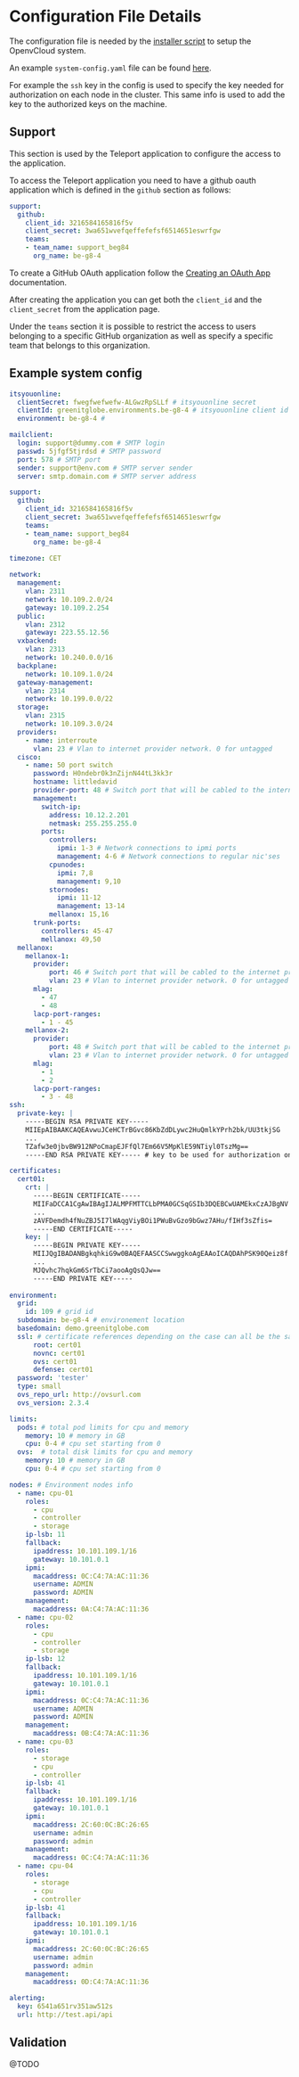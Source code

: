 # Configuration File Details

The configuration file is needed by the [installer script](Installer-script.md) to setup the OpenvCloud system.

An example `system-config.yaml` file can be found [here](#example).

For example the `ssh` key in the config is used to specify the key needed for authorization on each node in the cluster. This same info is used to add the key to the authorized keys on the machine.

## Support

This section is used by the Teleport application to configure the access to the application.

To access the Teleport application you need to have a github oauth application which is defined in the `github` section as follows:

```yaml
support:
  github:
    client_id: 3216584165816f5v
    client_secret: 3wa651wvefqeffefefsf6514651eswrfgw
    teams:
    - team_name: support_beg84
      org_name: be-g8-4
```

To create a GitHub OAuth application follow the [Creating an OAuth App](https://developer.github.com/apps/building-oauth-apps/creating-an-oauth-app/) documentation.

After creating the application you can get both the `client_id` and the `client_secret` from the application page.

Under the `teams` section it is possible to restrict the access to users belonging to a specific GitHub organization as well as specify a specific team that belongs to this organization.

<a id="example"></a>
## Example system config

```yaml
itsyouonline:
  clientSecret: fwegfwefwefw-ALGwzRpSLLf # itsyouonline secret
  clientId: greenitglobe.environments.be-g8-4 # itsyouonline client id
  environment: be-g8-4 #

mailclient:
  login: support@dummy.com # SMTP login
  passwd: 5jfgf5tjrdsd # SMTP password
  port: 578 # SMTP port
  sender: support@env.com # SMTP server sender
  server: smtp.domain.com # SMTP server address

support:
  github:
    client_id: 3216584165816f5v
    client_secret: 3wa651wvefqeffefefsf6514651eswrfgw
    teams:
    - team_name: support_beg84
      org_name: be-g8-4
 
timezone: CET

network:
  management:
    vlan: 2311
    network: 10.109.2.0/24
    gateway: 10.109.2.254
  public:
    vlan: 2312
    gateway: 223.55.12.56
  vxbackend:
    vlan: 2313
    network: 10.240.0.0/16
  backplane:
    network: 10.109.1.0/24
  gateway-management:
    vlan: 2314
    network: 10.199.0.0/22
  storage:
    vlan: 2315
    network: 10.109.3.0/24
  providers:
    - name: interroute
      vlan: 23 # Vlan to internet provider network. 0 for untagged
  cisco:
    - name: 50 port switch
      password: H0ndebr0k3nZijnN44tL3kk3r
      hostname: littledavid
      provider-port: 48 # Switch port that will be cabled to the internet provider
      management:
        switch-ip:
          address: 10.12.2.201
          netmask: 255.255.255.0
        ports:
          controllers:
            ipmi: 1-3 # Network connections to ipmi ports
            management: 4-6 # Network connections to regular nic'ses
          cpunodes:
            ipmi: 7,8
            management: 9,10
          stornodes:
            ipmi: 11-12
            management: 13-14
          mellanox: 15,16
      trunk-ports:
        controllers: 45-47
        mellanox: 49,50
  mellanox:
    mellanox-1:
      provider:
          port: 46 # Switch port that will be cabled to the internet provider
          vlan: 23 # Vlan to internet provider network. 0 for untagged
      mlag:
        - 47
        - 48
      lacp-port-ranges:
        - 1 - 45
    mellanox-2:
      provider:
          port: 48 # Switch port that will be cabled to the internet provider
          vlan: 23 # Vlan to internet provider network. 0 for untagged
      mlag:
        - 1
        - 2
      lacp-port-ranges:
        - 3 - 48
ssh:
  private-key: |
    -----BEGIN RSA PRIVATE KEY-----
    MIIEpAIBAAKCAQEAvwuJCeHCTrBGvc86KbZdDLywc2HuQmlkYPrh2bk/UU3tkjSG
    ...
    TZafw3e0jbvBW912NPoCmapEJFfQl7Em66V5MpKlE59NTiyl0TszMg==
    -----END RSA PRIVATE KEY----- # key to be used for authorization on the nodes

certificates:
  cert01:
    crt: |
      -----BEGIN CERTIFICATE-----
      MIIFaDCCA1CgAwIBAgIJALMPFMTTCLbPMA0GCSqGSIb3DQEBCwUAMEkxCzAJBgNV
      ...
      zAVFDemdh4fNuZBJ5I7lWAqgViyBOi1PWuBvGzo9bGwz7AHu/fIHf3sZfis=
      -----END CERTIFICATE-----
    key: |
      -----BEGIN PRIVATE KEY-----
      MIIJQgIBADANBgkqhkiG9w0BAQEFAASCCSwwggkoAgEAAoICAQDAhPSK90Qeiz8f
      ...
      MJQvhc7hqkGm6SrTbCi7aooAgQsQJw==
      -----END PRIVATE KEY-----
        
environment:
  grid:
    id: 109 # grid id
  subdomain: be-g8-4 # environement location
  basedomain: demo.greenitglobe.com
  ssl: # certificate references depending on the case can all be the same although all four sections needs to be defined
      root: cert01
      novnc: cert01
      ovs: cert01
      defense: cert01
  password: 'tester'
  type: small
  ovs_repo_url: http://ovsurl.com
  ovs_version: 2.3.4

limits:
  pods: # total pod limits for cpu and memory 
    memory: 10 # memory in GB
    cpu: 0-4 # cpu set starting from 0
  ovs:  # total disk limits for cpu and memory 
    memory: 10 # memory in GB
    cpu: 0-4 # cpu set starting from 0

nodes: # Environment nodes info
  - name: cpu-01
    roles:
      - cpu
      - controller
      - storage
    ip-lsb: 11
    fallback:
      ipaddress: 10.101.109.1/16
      gateway: 10.101.0.1
    ipmi:
      macaddress: 0C:C4:7A:AC:11:36
      username: ADMIN
      password: ADMIN
    management:
      macaddress: 0A:C4:7A:AC:11:36
  - name: cpu-02
    roles:
      - cpu
      - controller
      - storage
    ip-lsb: 12
    fallback:
      ipaddress: 10.101.109.1/16
      gateway: 10.101.0.1
    ipmi:
      macaddress: 0C:C4:7A:AC:11:36
      username: ADMIN
      password: ADMIN
    management:
      macaddress: 0B:C4:7A:AC:11:36
  - name: cpu-03
    roles:
      - storage
      - cpu
      - controller
    ip-lsb: 41
    fallback:
      ipaddress: 10.101.109.1/16
      gateway: 10.101.0.1
    ipmi:
      macaddress: 2C:60:0C:BC:26:65
      username: admin
      password: admin
    management:
      macaddress: 0C:C4:7A:AC:11:36
  - name: cpu-04
    roles:
      - storage
      - cpu
      - controller
    ip-lsb: 41
    fallback:
      ipaddress: 10.101.109.1/16
      gateway: 10.101.0.1
    ipmi:
      macaddress: 2C:60:0C:BC:26:65
      username: admin
      password: admin
    management:
      macaddress: 0D:C4:7A:AC:11:36

alerting:
  key: 6541a651rv351aw512s
  url: http://test.api/api

```

## Validation 

@TODO